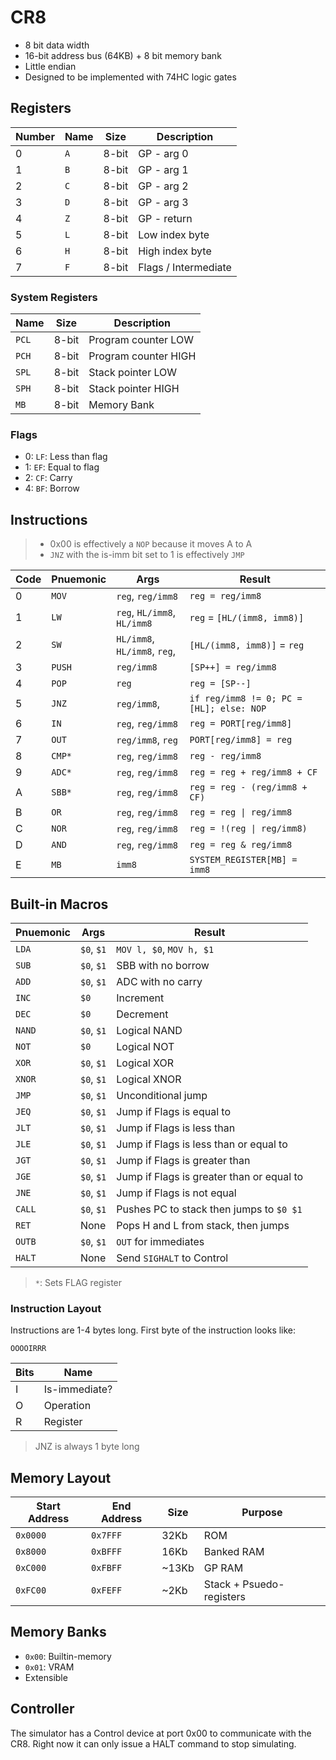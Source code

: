 # CR8

- 8 bit data width
- 16-bit address bus (64KB) + 8 bit memory bank
- Little endian
- Designed to be implemented with 74HC logic gates

## Registers

| Number | Name | Size  | Description          |
| ------ | ---- | ----- | -------------------- |
| 0      | `A`  | 8-bit | GP - arg 0           |
| 1      | `B`  | 8-bit | GP - arg 1           |
| 2      | `C`  | 8-bit | GP - arg 2           |
| 3      | `D`  | 8-bit | GP - arg 3           |
| 4      | `Z`  | 8-bit | GP - return          |
| 5      | `L`  | 8-bit | Low index byte       |
| 6      | `H`  | 8-bit | High index byte      |
| 7      | `F`  | 8-bit | Flags / Intermediate |

### System Registers

| Name  | Size  | Description          |
| ----- | ----- | -------------------- |
| `PCL` | 8-bit | Program counter LOW  |
| `PCH` | 8-bit | Program counter HIGH |
| `SPL` | 8-bit | Stack pointer LOW    |
| `SPH` | 8-bit | Stack pointer HIGH   |
| `MB`  | 8-bit | Memory Bank          |

### Flags

- 0: `LF`: Less than flag
- 1: `EF`: Equal to flag
- 2: `CF`: Carry
- 4: `BF`: Borrow

## Instructions

> - 0x00 is effectively a `NOP` because it moves A to A
> - `JNZ` with the is-imm bit set to 1 is effectively `JMP`

| Code | Pnuemonic | Args                         | Result                                   |
| ---- | --------- | ---------------------------- | ---------------------------------------- |
| 0    | `MOV`     | `reg`, `reg/imm8`            | `reg = reg/imm8`                         |
| 1    | `LW`      | `reg`, `HL/imm8`, `HL/imm8`  | `reg` = `[HL/(imm8, imm8)]`              |
| 2    | `SW`      | `HL/imm8`, `HL/imm8`, `reg`, | `[HL/(imm8, imm8)]` = `reg`              |
| 3    | `PUSH`    | `reg/imm8`                   | `[SP++] = reg/imm8`                      |
| 4    | `POP`     | `reg`                        | `reg = [SP--]`                           |
| 5    | `JNZ`     | `reg/imm8`,                  | `if reg/imm8 != 0; PC = [HL]; else: NOP` |
| 6    | `IN`      | `reg`, `reg/imm8`            | `reg = PORT[reg/imm8]`                   |
| 7    | `OUT`     | `reg/imm8`, `reg`            | `PORT[reg/imm8] = reg`                   |
| 8    | `CMP*`    | `reg`, `reg/imm8`            | `reg - reg/imm8`                         |
| 9    | `ADC*`    | `reg`, `reg/imm8`            | `reg = reg + reg/imm8 + CF`              |
| A    | `SBB*`    | `reg`, `reg/imm8`            | `reg = reg - (reg/imm8 + CF)`            |
| B    | `OR`      | `reg`, `reg/imm8`            | `reg = reg \| reg/imm8`                  |
| C    | `NOR`     | `reg`, `reg/imm8`            | `reg = !(reg \| reg/imm8)`               |
| D    | `AND`     | `reg`, `reg/imm8`            | `reg = reg & reg/imm8`                   |
| E    | `MB`      | `imm8`                       | `SYSTEM_REGISTER[MB] = imm8`             |

## Built-in Macros

| Pnuemonic | Args       | Result                                    |
| --------- | ---------- | ----------------------------------------- |
| `LDA`     | `$0`, `$1` | `MOV l, $0`, `MOV h, $1`                  |
| `SUB`     | `$0`, `$1` | SBB with no borrow                        |
| `ADD`     | `$0`, `$1` | ADC with no carry                         |
| `INC`     | `$0`       | Increment                                 |
| `DEC`     | `$0`       | Decrement                                 |
| `NAND`    | `$0`, `$1` | Logical NAND                              |
| `NOT`     | `$0`       | Logical NOT                               |
| `XOR`     | `$0`, `$1` | Logical XOR                               |
| `XNOR`    | `$0`, `$1` | Logical XNOR                              |
| `JMP`     | `$0`, `$1` | Unconditional jump                        |
| `JEQ`     | `$0`, `$1` | Jump if Flags is equal to                 |
| `JLT`     | `$0`, `$1` | Jump if Flags is less than                |
| `JLE`     | `$0`, `$1` | Jump if Flags is less than or equal to    |
| `JGT`     | `$0`, `$1` | Jump if Flags is greater than             |
| `JGE`     | `$0`, `$1` | Jump if Flags is greater than or equal to |
| `JNE`     | `$0`, `$1` | Jump if Flags is not equal                |
| `CALL`    | `$0`, `$1` | Pushes PC to stack then jumps to `$0 $1`  |
| `RET`     | None       | Pops H and L from stack, then jumps       |
| `OUTB`    | `$0`, `$1` | `OUT` for immediates                      |
| `HALT`    | None       | Send `SIGHALT` to Control                 |

> `*`: Sets FLAG register

### Instruction Layout

Instructions are 1-4 bytes long. First byte of the instruction looks like:

`OOOOIRRR`

| Bits | Name          |
| ---- | ------------- |
| I    | Is-immediate? |
| O    | Operation     |
| R    | Register      |

> JNZ is always 1 byte long

## Memory Layout

| Start Address | End Address | Size  | Purpose                  |
| ------------- | ----------- | ----- | ------------------------ |
| `0x0000`      | `0x7FFF`    | 32Kb  | ROM                      |
| `0x8000`      | `0xBFFF`    | 16Kb  | Banked RAM               |
| `0xC000`      | `0xFBFF`    | ~13Kb | GP RAM                   |
| `0xFC00`      | `0xFEFF`    | ~2Kb  | Stack + Psuedo-registers |

## Memory Banks

- `0x00`: Builtin-memory
- `0x01`: VRAM
- Extensible

## Controller

The simulator has a Control device at port 0x00 to communicate with the CR8.
Right now it can only issue a HALT command to stop simulating.
